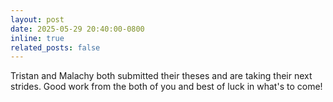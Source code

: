 ```yaml
---
layout: post
date: 2025-05-29 20:40:00-0800
inline: true
related_posts: false
---
```


Tristan and Malachy both submitted their theses and are taking their next strides. Good work from the both of you and 
best of luck in what's to come!
